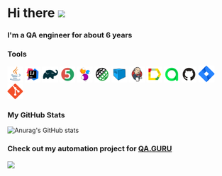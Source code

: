 <h1 align="left">Hi there 
<img src="https://github.com/blackcater/blackcater/raw/main/images/Hi.gif" height="27"/></h1>
<h3 align="left">I'm a QA engineer for about 6 years</h3>

### Tools
<div>
<img width="7%" title="Java" src="images/logo/Java.svg">
<img width="7%" title="IntelliJ IDEA" src="images/logo/IntelliJIDEA.svg">
<img width="7%" title="Gradle" src="images/logo/Gradle.svg">
<img width="7%" title="JUnit5" src="images/logo/JUnit5.svg">
<img width="7%" title="Selenide" src="images/logo/Selenide.svg">
<img width="7%" title="RestAssured" src="images/logo/RestAssured.svg">
<img width="7%" title="Selenoid" src="images/logo/Selenoid.svg">
<img width="7%" title="Jenkins" src="images/logo/Jenkins.svg">
<img width="7%" title="Allure Report" src="images/logo/Allure.svg">
<img width="7%" title="Allure TestOps" src="images/logo/Allure_TO.svg">
<img width="7%" title="GitHub" src="images/logo/GitHub.svg">
<img width="7%" title="GitHub" src="images/logo/Jira.svg">
<img width="7%" title="Git" src="https://github.com/devicons/devicon/blob/master/icons/git/git-original.svg">
</div>

### My GitHub Stats  
![Anurag's GitHub stats](https://github-readme-stats.vercel.app/api?username=zsenchenko&show_icons=true&theme=slateorange)

### Check out my automation project for <a href="https://qa.guru">QA.GURU</a> 
<a align="left" href="https://github.com/zsenchenko/airbnb_test_project" title="airbnb_test_project">
  <img align="center" height="135" src="https://github-readme-stats.vercel.app/api/pin/?username=zsenchenko&repo=airbnb_test_project&theme=slateorange"></a>

 
